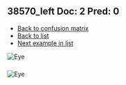 ## 38570_left Doc: 2 Pred: 0
- [Back to confusion matrix](https://github.com/juliandewit/kaggle_retinopathy/blob/master/matrix.md)
- [Back to list](https://github.com/juliandewit/kaggle_retinopathy/blob/master/lists/20/list.md)
- [Next example in list](https://github.com/juliandewit/kaggle_retinopathy/blob/master/lists/20/38/38743_right.md)

![Eye](https://retinopaty.blob.core.windows.net/size1024/38570_left_2.jpeg)

### 

![Eye]()
